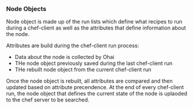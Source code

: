 ### Node Objects

Node object is made up of the run lists which define what recipes to run during a chef-client as well as the attributes that define information about the node.  

Attributes are build during the chef-client run process:  
- Data about the node is collected by Ohai  
- THe node object previously saved during the last chef-client run  
- THe rebuilt node object from the current chef-client run  

Once the node object is rebuilt, all attributes are compared and then updated based on attribute precendence. At the end of every chef-client run, the node object that defines the current state of the node is uplaoded to the chef server to be searched.  
